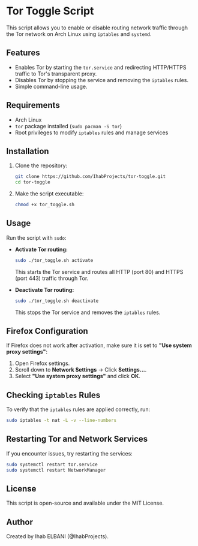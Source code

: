 # Tor Toggle Script

This script allows you to enable or disable routing network traffic through the Tor network on Arch Linux using `iptables` and `systemd`.

## Features
- Enables Tor by starting the `tor.service` and redirecting HTTP/HTTPS traffic to Tor's transparent proxy.
- Disables Tor by stopping the service and removing the `iptables` rules.
- Simple command-line usage.

## Requirements
- Arch Linux
- `tor` package installed (`sudo pacman -S tor`)
- Root privileges to modify `iptables` rules and manage services

## Installation
1. Clone the repository:
   ```bash
   git clone https://github.com/IhabProjects/tor-toggle.git
   cd tor-toggle
   ```
2. Make the script executable:
   ```bash
   chmod +x tor_toggle.sh
   ```

## Usage
Run the script with `sudo`:

- **Activate Tor routing:**
  ```bash
  sudo ./tor_toggle.sh activate
  ```
  This starts the Tor service and routes all HTTP (port 80) and HTTPS (port 443) traffic through Tor.

- **Deactivate Tor routing:**
  ```bash
  sudo ./tor_toggle.sh deactivate
  ```
  This stops the Tor service and removes the `iptables` rules.

## Firefox Configuration
If Firefox does not work after activation, make sure it is set to **"Use system proxy settings"**:
1. Open Firefox settings.
2. Scroll down to **Network Settings** → Click **Settings…**.
3. Select **"Use system proxy settings"** and click **OK**.

## Checking `iptables` Rules
To verify that the `iptables` rules are applied correctly, run:
```bash
sudo iptables -t nat -L -v --line-numbers
```

## Restarting Tor and Network Services
If you encounter issues, try restarting the services:
```bash
sudo systemctl restart tor.service
sudo systemctl restart NetworkManager
```

## License
This script is open-source and available under the MIT License.

## Author
Created by Ihab ELBANI (@IhabProjects).

